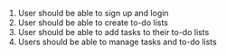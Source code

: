 1. User should be able to sign up and login
2. User should be able to create to-do lists 
3. User should be able to add tasks to their to-do lists
4. Users should be able to manage tasks and to-do lists
